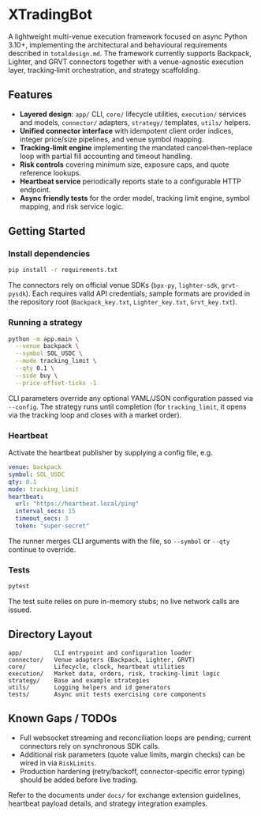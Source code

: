 # XTradingBot

A lightweight multi-venue execution framework focused on async Python 3.10+, implementing the architectural and behavioural requirements described in `totaldesign.md`. The framework currently supports Backpack, Lighter, and GRVT connectors together with a venue-agnostic execution layer, tracking‑limit orchestration, and strategy scaffolding.

## Features
- **Layered design**: `app/` CLI, `core/` lifecycle utilities, `execution/` services and models, `connector/` adapters, `strategy/` templates, `utils/` helpers.
- **Unified connector interface** with idempotent client order indices, integer price/size pipelines, and venue symbol mapping.
- **Tracking‑limit engine** implementing the mandated cancel‑then-replace loop with partial fill accounting and timeout handling.
- **Risk controls** covering minimum size, exposure caps, and quote reference lookups.
- **Heartbeat service** periodically reports state to a configurable HTTP endpoint.
- **Async friendly tests** for the order model, tracking limit engine, symbol mapping, and risk service logic.

## Getting Started

### Install dependencies
```bash
pip install -r requirements.txt
```
The connectors rely on official venue SDKs (`bpx-py`, `lighter-sdk`, `grvt-pysdk`). Each requires valid API credentials; sample formats are provided in the repository root (`Backpack_key.txt`, `Lighter_key.txt`, `Grvt_key.txt`).

### Running a strategy
```bash
python -m app.main \
  --venue backpack \
  --symbol SOL_USDC \
  --mode tracking_limit \
  --qty 0.1 \
  --side buy \
  --price-offset-ticks -1
```
CLI parameters override any optional YAML/JSON configuration passed via `--config`. The strategy runs until completion (for `tracking_limit`, it opens via the tracking loop and closes with a market order).

### Heartbeat
Activate the heartbeat publisher by supplying a config file, e.g.
```yaml
venue: backpack
symbol: SOL_USDC
qty: 0.1
mode: tracking_limit
heartbeat:
  url: "https://heartbeat.local/ping"
  interval_secs: 15
  timeout_secs: 3
  token: "super-secret"
```
The runner merges CLI arguments with the file, so `--symbol` or `--qty` continue to override.

### Tests
```bash
pytest
```
The test suite relies on pure in-memory stubs; no live network calls are issued.

## Directory Layout
```
app/         CLI entrypoint and configuration loader
connector/   Venue adapters (Backpack, Lighter, GRVT)
core/        Lifecycle, clock, heartbeat utilities
execution/   Market data, orders, risk, tracking-limit logic
strategy/    Base and example strategies
utils/       Logging helpers and id generators
tests/       Async unit tests exercising core components
```

## Known Gaps / TODOs
- Full websocket streaming and reconciliation loops are pending; current connectors rely on synchronous SDK calls.
- Additional risk parameters (quote value limits, margin checks) can be wired in via `RiskLimits`.
- Production hardening (retry/backoff, connector-specific error typing) should be added before live trading.

Refer to the documents under `docs/` for exchange extension guidelines, heartbeat payload details, and strategy integration examples.
